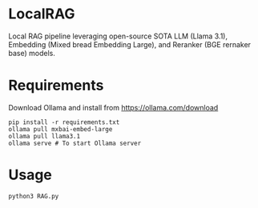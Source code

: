 # LocalRAG
Local RAG pipeline leveraging open-source SOTA LLM (Llama 3.1), Embedding (Mixed bread Embedding Large), and Reranker (BGE rernaker base) models.

# Requirements

Download Ollama and install from https://ollama.com/download

```
pip install -r requirements.txt
ollama pull mxbai-embed-large
ollama pull llama3.1
ollama serve # To start Ollama server
```

# Usage

```
python3 RAG.py
```

